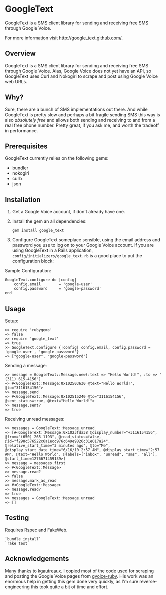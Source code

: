 GoogleText
=========

GoogleText is a SMS client library for sending and receiving free SMS through Google Voice.

For more information visit
<http://google_text.github.com/>.


Overview
--------

GoogleText is a SMS client library for sending and receiving free SMS through Google Voice. Alas, Google Voice does not yet have an API, so GoogleText uses Curl and Nokogiri to scrape and post using Google Voice web URLs.


Why?
----

Sure, there are a bunch of SMS implementations out there. And while GoogleText is pretty slow and perhaps a bit fragile sending SMS this way is also _absolutely free_ and allows both sending and receiving to and from a real free phone number. Pretty great, if you ask me, and worth the tradeoff in performance.


Prerequisites
-------------

GoogleText currently relies on the following gems:

* bundler
* nokogiri
* curb
* json

Installation
------------

1. Get a Google Voice account, if don't already have one.

2. Install the gem an all dependencies:

   `gem install google_text`

3. Configure GoogleText someplace sensible, using the email address and password you use to log on to your Google Voice account. If you are using GoogleText in a Rails application, `config/initializers/google_text.rb` is a good place to put the configuration block:


Sample Configuration:

    GoogleText.configure do |config|
        config.email        = 'google-user'
        config.password     = 'google-password'
    end


Usage
-----

Setup:

    >> require 'rubygems'
	=> false
    >> require 'google_text'
    => true
    >> GoogleText.configure {|config| config.email, config.password = 'google-user', 'google-password'}
	=> ["google-user", "google-password"]
	
Sending a message:

    >> message = GoogleText::Message.new(:text => "Hello World!", :to => "(311) 615-4156")
	=> #<GoogleText::Message:0x102503630 @text="Hello World!", @to="3116154156">
	>> message.send
	=> #<GoogleText::Message:0x102515240 @to="3116154156", @sent_status=true, @text="Hello World!">
	>> message.sent?
	=> true
	
Receiving unread messages:

    >> messages = GoogleText::Message.unread
	=> [#<GoogleText::Message:0x1023fda38 @display_number="+3116154156", @from="(650) 265-1193", @read_status=false, @id="f298c576522c6a1ecc976c649e9826c31e017a24", @relative_start_time="3 minutes ago", @to="Me", @display_start_date_time="6/16/10 2:57 AM", @display_start_time="2:57 AM", @text="Hello World", @labels=["inbox", "unread", "sms", "all"], @start_time=1276671459139>]
	>> message = messages.first
	=> #<GoogleText::Message>
	>> message.read?
	=> false
	>> message.mark_as_read
	=> #<GoogleText::Message>
	=> message.read?
	=> true
	>> messages = GoogleText::Message.unread
	=> []
	

Testing
-------

Requires Rspec and FakeWeb.

	`bundle install`
	`rake test`

 
Acknowledgements
---------------

Many thanks to [kgautreaux](http://github.com/kgautreaux). I copied most of the code used for scraping and posting the Google Voice pages from [gvoice-ruby](http://github.com/kgautreaux/gvoice-ruby). His work was an enormous help in getting this gem done very quickly, as I'm sure reverse-engineering this took quite a bit of time and effort.
